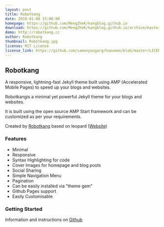 ```yaml
---
layout: post
title: Robotkang
date: 2018-01-08 15:00:00
homepage: https://github.com/MengZheK/kangblog.github.io
download: https://github.com/MengZheK/kangblog.github.io/archive/master.zip
demo: http://robotkang.cc
author: Robotkang
thumbnail: Robotkang.jpg
license: MIT License
license_link: https://github.com/samanyougarg/hanuman/blob/master/LICENSE
---
```


## Robotkang

A responsive, lightning-fast Jekyll theme built using AMP (Accelerated Mobile Pages) to speed up your blogs and websites.

Robotkangis a minimal yet powerful Jekyll theme for your blogs and websites.

It is built using the open source AMP Start framework and can be customized as per your requirements.

Created by [Robotkang](http://robotkang.cc) based on leopard ([Website](http://robotkang.cc))

### Features

* Minimal
* Responsive
* Syntax Highlighting for code
* Cover Images for homepage and blog posts
* Social Sharing
* Simple Navigation Menu
* Pagination
* Can be easily installed via "theme gem"
* Github Pages support
* Easily Customisable

### Getting Started

Information and instructions on [Github](https://github.com/MengZheK/kangblog.github.io)
